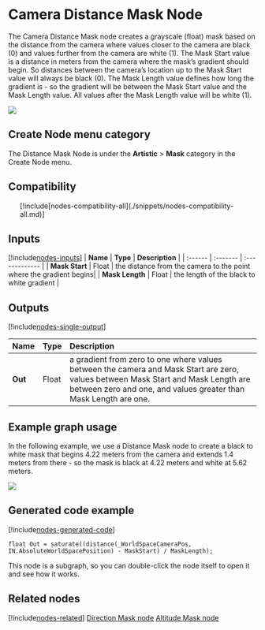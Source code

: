 # Camera Distance Mask Node

The Camera Distance Mask node creates a grayscale (float) mask based on the distance from the camera where values closer to the camera are black (0) and values further from the camera are white (1).  The Mask Start value is a distance in meters from the camera where the mask’s gradient should begin.  So distances between the camera’s location up to the Mask Start value will always be black (0). The Mask Length value defines how long the gradient is - so the gradient will be between the Mask Start value and the Mask Length value.  All values after the Mask Length value will be white (1).

![](images/)

## Create Node menu category

The Distance Mask Node is under the **Artistic** &gt; **Mask** category in the Create Node menu.

## Compatibility 

<ul>
    [!include[nodes-compatibility-all](./snippets/nodes-compatibility-all.md)]    <!-- ALL PIPELINES INCLUDE  -->
</ul> 


## Inputs 

[!include[nodes-inputs](./snippets/nodes-inputs.md)] <!-- MULTIPLE INPUT PORTS INCLUDE -->
| **Name** | **Type** | **Description** |
| :------  | :------- | :-------------  |
|  **Mask Start**  | Float | the distance from the camera to the point where the gradient begins|
|  **Mask Length**  | Float | the length of the black to white gradient |



## Outputs

[!include[nodes-single-output](./snippets/nodes-single-output.md)] <!-- SINGLE OUTPUT PORT INCLUDE -->

| **Name** | **Type** | **Description** |
| :------  | :------- | :-------------  |
|  **Out**   | Float | a gradient from zero to one where values between the camera and Mask Start are zero, values between Mask Start and Mask Length are between zero and one, and values greater than Mask Length are one. |

## Example graph usage 

In the following example, we use a Distance Mask node to create a black to white mask that begins 4.22 meters from the camera and extends 1.4 meters from there - so the mask is black at 4.22 meters and white at 5.62 meters.

![](images/)

## Generated code example

[!include[nodes-generated-code](./snippets/nodes-generated-code.md)]

```
float Out = saturate((distance(_WorldSpaceCameraPos, IN.AbsoluteWorldSpacePosition) - MaskStart) / MaskLength);
```
This node is a subgraph, so you can double-click the node itself to open it and see how it works.

## Related nodes 
[!include[nodes-related](./snippets/nodes-related.md)]
[Direction Mask node](Triplanar-Direction-Masks-Node.md)
[Altitude Mask node](Altitude-Mask-Node.md)